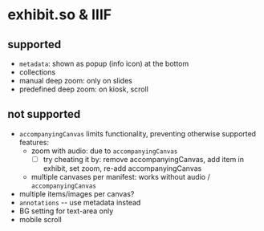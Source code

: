 # exhibit.so & IIIF

## supported

- `metadata`: shown as popup (info icon) at the bottom
- collections
- manual deep zoom: only on slides
- predefined deep zoom: on kiosk, scroll

## not supported

- `accompanyingCanvas` limits functionality, preventing otherwise supported features:
  - zoom with audio: due to `accompanyingCanvas`
    - [ ] try cheating it by: remove accompanyingCanvas, add item in exhibit, set zoom, re-add accompanyingCanvas
  - multiple canvases per manifest: works without audio / `accompanyingCanvas`
- multiple items/images per canvas?
- `annotations`
  -- use metadata instead
- BG setting for text-area only
- mobile scroll
